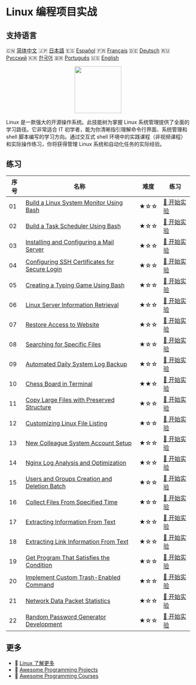 # Linux 编程项目实战

## 支持语言

🇨🇳 [简体中文](README_zh.md) 🇯🇵 [日本語](README_ja.md) 🇪🇸 [Español](README_es.md) 🇫🇷 [Français](README_fr.md) 🇩🇪 [Deutsch](README_de.md) 🇷🇺 [Русский](README_ru.md) 🇰🇷 [한국어](README_ko.md) 🇧🇷 [Português](README_pt.md) 🇺🇸 [English](README.md) 

<div align="center">
<img width="128px" src="https://file.labex.io/path/k5LXo5b82pJm.png">
</div>

Linux 是一款强大的开源操作系统。此技能树为掌握 Linux 系统管理提供了全面的学习路径。它非常适合 IT 初学者，能为你清晰指引理解命令行界面、系统管理和 shell 脚本编写的学习方向。通过交互式 shell 环境中的实践课程（非视频课程）和实际操作练习，你将获得管理 Linux 系统和自动化任务的实际经验。

## 练习

|   序号 | 名称                                                                                                                               | 难度   | 练习                                                                                              |
|--------|------------------------------------------------------------------------------------------------------------------------------------|--------|---------------------------------------------------------------------------------------------------|
|     01 | [Build a Linux System Monitor Using Bash](https://labex.io/zh/courses/project-build-a-linux-system-monitor-using-bash)             | ★☆☆    | [🚀 开始实验](https://labex.io/zh/courses/project-build-a-linux-system-monitor-using-bash)        |
|     02 | [Build a Task Scheduler Using Bash](https://labex.io/zh/courses/project-build-a-task-scheduler-using-bash)                         | ★☆☆    | [🚀 开始实验](https://labex.io/zh/courses/project-build-a-task-scheduler-using-bash)              |
|     03 | [Installing and Configuring a Mail Server](https://labex.io/zh/courses/project-installing-and-configuring-a-mail-server)           | ★☆☆    | [🚀 开始实验](https://labex.io/zh/courses/project-installing-and-configuring-a-mail-server)       |
|     04 | [Configuring SSH Certificates for Secure Login](https://labex.io/zh/courses/project-certificate-configuration)                     | ★☆☆    | [🚀 开始实验](https://labex.io/zh/courses/project-certificate-configuration)                      |
|     05 | [Creating a Typing Game Using Bash](https://labex.io/zh/courses/project-creating-a-typing-game-using-bash)                         | ★☆☆    | [🚀 开始实验](https://labex.io/zh/courses/project-creating-a-typing-game-using-bash)              |
|     06 | [Linux Server Information Retrieval](https://labex.io/zh/courses/project-get-system-information)                                   | ★☆☆    | [🚀 开始实验](https://labex.io/zh/courses/project-get-system-information)                         |
|     07 | [Restore Access to Website](https://labex.io/zh/courses/project-restore-access-to-website)                                         | ★☆☆    | [🚀 开始实验](https://labex.io/zh/courses/project-restore-access-to-website)                      |
|     08 | [Searching for Specific Files](https://labex.io/zh/courses/project-searching-for-specific-files)                                   | ★☆☆    | [🚀 开始实验](https://labex.io/zh/courses/project-searching-for-specific-files)                   |
|     09 | [Automated Daily System Log Backup](https://labex.io/zh/courses/project-log-backup)                                                | ★☆☆    | [🚀 开始实验](https://labex.io/zh/courses/project-log-backup)                                     |
|     10 | [Chess Board in Terminal](https://labex.io/zh/courses/project-chess-board-in-terminal)                                             | ★★☆    | [🚀 开始实验](https://labex.io/zh/courses/project-chess-board-in-terminal)                        |
|     11 | [Copy Large Files with Preserved Structure](https://labex.io/zh/courses/project-copy-specified-files)                              | ★☆☆    | [🚀 开始实验](https://labex.io/zh/courses/project-copy-specified-files)                           |
|     12 | [Customizing Linux File Listing](https://labex.io/zh/courses/project-directory-size)                                               | ★☆☆    | [🚀 开始实验](https://labex.io/zh/courses/project-directory-size)                                 |
|     13 | [New Colleague System Account Setup](https://labex.io/zh/courses/project-new-colleague-system-account-setup)                       | ★☆☆    | [🚀 开始实验](https://labex.io/zh/courses/project-new-colleague-system-account-setup)             |
|     14 | [Nginx Log Analysis and Optimization](https://labex.io/zh/courses/project-log-analysis)                                            | ★☆☆    | [🚀 开始实验](https://labex.io/zh/courses/project-log-analysis)                                   |
|     15 | [Users and Groups Creation and Deletion Batch](https://labex.io/zh/courses/project-bulk-creation-and-deletion-of-users-and-groups) | ★☆☆    | [🚀 开始实验](https://labex.io/zh/courses/project-bulk-creation-and-deletion-of-users-and-groups) |
|     16 | [Collect Files From Specified Time](https://labex.io/zh/courses/project-collect-files-from-specified-time)                         | ★☆☆    | [🚀 开始实验](https://labex.io/zh/courses/project-collect-files-from-specified-time)              |
|     17 | [Extracting Information From Text](https://labex.io/zh/courses/project-extracting-information-from-text)                           | ★☆☆    | [🚀 开始实验](https://labex.io/zh/courses/project-extracting-information-from-text)               |
|     18 | [Extracting Link Information From Text](https://labex.io/zh/courses/project-extracting-link-information-from-text)                 | ★☆☆    | [🚀 开始实验](https://labex.io/zh/courses/project-extracting-link-information-from-text)          |
|     19 | [Get Program That Satisfies the Condition](https://labex.io/zh/courses/project-get-program-that-satisfies-the-condition)           | ★☆☆    | [🚀 开始实验](https://labex.io/zh/courses/project-get-program-that-satisfies-the-condition)       |
|     20 | [Implement Custom Trash-Enabled Command](https://labex.io/zh/courses/project-avoid-accidental-deletion)                            | ★☆☆    | [🚀 开始实验](https://labex.io/zh/courses/project-avoid-accidental-deletion)                      |
|     21 | [Network Data Packet Statistics](https://labex.io/zh/courses/project-network-data-packet-statistics)                               | ★☆☆    | [🚀 开始实验](https://labex.io/zh/courses/project-network-data-packet-statistics)                 |
|     22 | [Random Password Generator Development](https://labex.io/zh/courses/project-password-generator)                                    | ★☆☆    | [🚀 开始实验](https://labex.io/zh/courses/project-password-generator)                             |

## 更多

- 🔗 [Linux 了解更多](https://labex.io/zh/skilltrees/linux)
- 🔗 [Awesome Programming Projects](https://github.com/labex-labs/awesome-programming-projects)
- 🔗 [Awesome Programming Courses](https://github.com/labex-labs/awesome-programming-courses)

